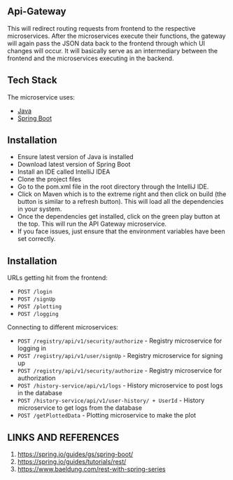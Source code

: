 
## Api-Gateway
This will redirect routing requests from frontend to the respective microservices. After the microservices execute their functions, the gateway will again pass the JSON data back to the frontend through which UI changes will occur. It will basically serve as an intermediary between the frontend and the microservices executing in the backend.

## Tech Stack
The microservice uses:
 - [Java](https://www.java.com/en/)
 - [Spring Boot](https://spring.io/projects/spring-boot)

## Installation
 - Ensure latest version of Java is installed
 - Download latest version of Spring Boot
 - Install an IDE called IntelliJ IDEA
 - Clone the project files
 - Go to the pom.xml file in the root directory through the IntelliJ IDE.
 - Click on Maven which is to the extreme right and then click on build (the button is similar to a refresh button). This will load all the dependencies in your system.
 - Once the dependencies get installed, click on the green play button at the top. This will run the API Gateway microservice.
 - If you face issues, just ensure that the environment variables have been set correctly.

## Installation
URLs getting hit from the frontend:
 - `POST /login`
 - `POST /signUp`
 - `POST /plotting`
 - `POST /logging`

Connecting to different microservices:
 - `POST /registry/api/v1/security/authorize` - Registry microservice for logging in 
 - `POST /registry/api/v1/user/signUp` - Registry microservice for signing up
 - `POST /registry/api/v1/security/authorize` - Registry microservice for authorization
 - `POST /history-service/api/v1/logs` - History microservice to post logs in the database
 - `POST /history-service/api/v1/user-history/ + UserId` - History microservice to get logs from the database
 - `POST /getPlottedData` - Plotting microservice to make the plot




## LINKS AND REFERENCES
 1. https://spring.io/guides/gs/spring-boot/
 2. https://spring.io/guides/tutorials/rest/
 3. https://www.baeldung.com/rest-with-spring-series
